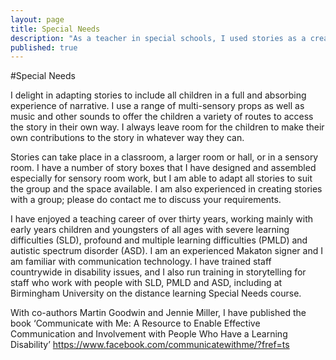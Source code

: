 ```yaml
---
layout: page
title: Special Needs
description: "As a teacher in special schools, I used stories as a creative teaching technique with youngsters with SLD, PMLD and ASD"
published: true
---
```




#Special Needs

I delight in adapting stories to include all children in a full and absorbing experience of narrative. I use a range of multi-sensory props as well as music and other sounds to offer the children a variety of routes to access the story in their own way. I always leave room for the children to make their own contributions to the story in whatever way they can.

Stories can take place in a classroom, a larger room or hall, or in a sensory room. I have a number of story boxes that I have designed and assembled especially for sensory room work, but I am able to adapt all stories to suit the group and the space available. I am also experienced in creating stories with a group; please do contact me to discuss your requirements.

I have enjoyed a teaching career of over thirty years, working mainly with early years children and youngsters of all ages with severe learning difficulties (SLD), profound and multiple learning difficulties (PMLD) and autistic spectrum disorder (ASD). I am an experienced Makaton signer and I am familiar with communication technology. I have trained staff countrywide in disability issues, and I also run training in storytelling for staff who work with people with SLD, PMLD and ASD, including at Birmingham University on the distance learning Special Needs course.

With co-authors Martin Goodwin and Jennie Miller, I have published the book ‘Communicate with Me: A Resource to Enable Effective Communication and Involvement with People Who Have a Learning Disability’ https://www.facebook.com/communicatewithme/?fref=ts
